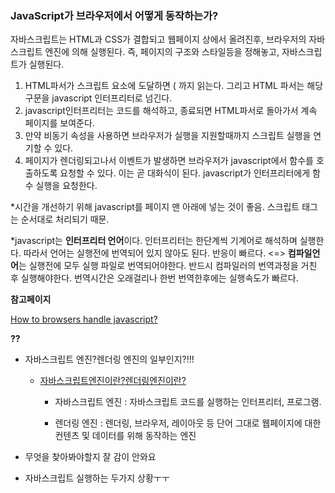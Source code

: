 ### JavaScript가 브라우저에서 어떻게 동작하는가?



자바스크립트는 HTML과 CSS가 결합되고 웹페이지 상에서 올려진후, 브라우저의 자바스크립트 엔진에 의해 실행된다. 즉, 페이지의 구조와 스타일등을 정해놓고, 자바스크립트가 실행된다.



1. HTML파서가 스크립트 요소에 도달하면 (<script>는 HTML문서에서 자바스크립트를 사용할때 쓰는 태그) <script>부터 </script> 까지 읽는다. 그리고 HTML 파서는 해당 구문을 javascript 인터프리터로 넘긴다.
2. javascript인터프리터는 코드를 해석하고, 종료되면 HTML파서로 돌아가서 계속 페이지를 보여준다.
3. 만약 비동기 속성을 사용하면 브라우저가 실행을 지원할때까지 스크립트 실행을 연기할 수 있다.
4. 페이지가 렌더링되고나서 이벤트가 발생하면 브라우저가 javascript에서 함수를 호출하도록 요청할 수 있다. 이는 곧 대화식이 된다. javascript가 인터프리터에게 함수 실행을 요청한다.

*시간을 개선하기 위해 javascript를 페이지 맨 아래에 넣는 것이 좋음. 스크립트 태그는 순서대로 처리되기 때문.

*javascript는 **인터프리터 언어**이다. 인터프리터는 한단계씩 기계어로 해석하며 실행한다. 따라서 언어는 실행전에 번역되어 있지 않아도 된다. 반응이 빠르다. <=> **컴파일언어**는 실행전에 모두 실행 파일로 번역되어야한다. 반드시 컴파일러의 번역과정을 거친 후 실행해야한다. 번역시간은 오래걸리나 한번 번역한후에는 실행속도가 빠르다.





**참고페이지**

[How to browsers handle javascript?]("https://stackoverflow.com/questions/4243055/how-do-browsers-handle-javascript")



**??**

- 자바스크립트 엔진?렌더링 엔진의 일부인지?!!!

  - [자바스크립트엔진이란?렌더링엔진이란?]("http://mygumi.tistory.com/173")

    - 자바스크립트 엔진 : 자바스크립트 코드를 실행하는 인터프리터, 프로그램.


    - 렌더링 엔진 : 렌더링, 브라우저, 레이아웃 등 단어 그대로 웹페이지에 대한 컨텐츠 및 데이터를 위해 동작하는 엔진

     

- 무엇을 찾아봐야할지 잘 감이 안와요

- 자바스크립트 실행하는 두가지 상황ㅜㅜ


